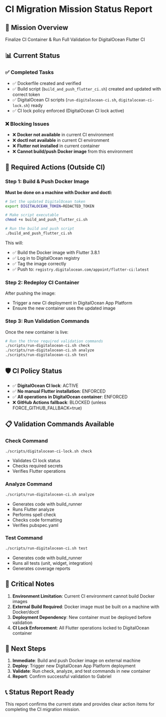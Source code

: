 # CI Migration Mission Status Report

## 🎯 Mission Overview
Finalize CI Container & Run Full Validation for DigitalOcean Flutter CI

## 📊 Current Status

### ✅ Completed Tasks
- ✅ Dockerfile created and verified
- ✅ Build script (`build_and_push_flutter_ci.sh`) created and updated with correct token
- ✅ DigitalOcean CI scripts (`run-digitalocean-ci.sh`, `digitalocean-ci-lock.sh`) ready
- ✅ CI lock policy enforced (DigitalOcean CI lock active)

### ❌ Blocking Issues
- ❌ **Docker not available** in current CI environment
- ❌ **doctl not available** in current CI environment  
- ❌ **Flutter not installed** in current container
- ❌ **Cannot build/push Docker image** from this environment

## 🔧 Required Actions (Outside CI)

### Step 1: Build & Push Docker Image
**Must be done on a machine with Docker and doctl:**

```bash
# Set the updated DigitalOcean token
export DIGITALOCEAN_TOKEN=REDACTED_TOKEN

# Make script executable
chmod +x build_and_push_flutter_ci.sh

# Run the build and push script
./build_and_push_flutter_ci.sh
```

This will:
- ✅ Build the Docker image with Flutter 3.8.1
- ✅ Log in to DigitalOcean registry
- ✅ Tag the image correctly
- ✅ Push to: `registry.digitalocean.com/appoint/flutter-ci:latest`

### Step 2: Redeploy CI Container
After pushing the image:
- Trigger a new CI deployment in DigitalOcean App Platform
- Ensure the new container uses the updated image

### Step 3: Run Validation Commands
Once the new container is live:

```bash
# Run the three required validation commands
./scripts/run-digitalocean-ci.sh check
./scripts/run-digitalocean-ci.sh analyze  
./scripts/run-digitalocean-ci.sh test
```

## 🛡️ CI Policy Status
- ✅ **DigitalOcean CI lock**: ACTIVE
- ✅ **No manual Flutter installation**: ENFORCED
- ✅ **All operations in DigitalOcean container**: ENFORCED
- ❌ **GitHub Actions fallback**: BLOCKED (unless FORCE_GITHUB_FALLBACK=true)

## 📋 Validation Commands Available

### Check Command
```bash
./scripts/digitalocean-ci-lock.sh check
```
- Validates CI lock status
- Checks required secrets
- Verifies Flutter operations

### Analyze Command  
```bash
./scripts/run-digitalocean-ci.sh analyze
```
- Generates code with build_runner
- Runs Flutter analyze
- Performs spell check
- Checks code formatting
- Verifies pubspec.yaml

### Test Command
```bash
./scripts/run-digitalocean-ci.sh test
```
- Generates code with build_runner
- Runs all tests (unit, widget, integration)
- Generates coverage reports

## 🚨 Critical Notes

1. **Environment Limitation**: Current CI environment cannot build Docker images
2. **External Build Required**: Docker image must be built on a machine with Docker/doctl
3. **Deployment Dependency**: New container must be deployed before validation
4. **CI Lock Enforcement**: All Flutter operations locked to DigitalOcean container

## 🎯 Next Steps

1. **Immediate**: Build and push Docker image on external machine
2. **Deploy**: Trigger new DigitalOcean App Platform deployment
3. **Validate**: Run check, analyze, and test commands in new container
4. **Report**: Confirm successful validation to Gabriel

## 📞 Status Report Ready
This report confirms the current state and provides clear action items for completing the CI migration mission.